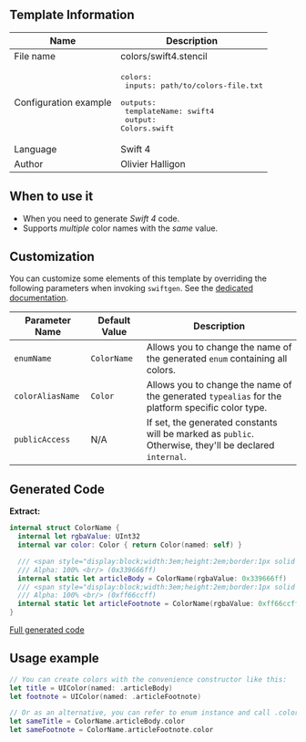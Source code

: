 ## Template Information

| Name      | Description       |
| --------- | ----------------- |
| File name | colors/swift4.stencil |
| Configuration example | <pre>colors:<br />  inputs: path/to/colors-file.txt<br />  outputs:<br />    templateName: swift4<br />    output: Colors.swift</pre> |
| Language | Swift 4 |
| Author | Olivier Halligon |

## When to use it

- When you need to generate *Swift 4* code.
- Supports _multiple_ color names with the _same_ value.

## Customization

You can customize some elements of this template by overriding the following parameters when invoking `swiftgen`. See the [dedicated documentation](../../ConfigFile.md).

| Parameter Name | Default Value | Description |
| -------------- | ------------- | ----------- |
| `enumName` | `ColorName` | Allows you to change the name of the generated `enum` containing all colors. |
| `colorAliasName` | `Color` | Allows you to change the name of the generated `typealias` for the platform specific color type. |
| `publicAccess` | N/A | If set, the generated constants will be marked as `public`. Otherwise, they'll be declared `internal`. |

## Generated Code

**Extract:**

```swift
internal struct ColorName {
  internal let rgbaValue: UInt32
  internal var color: Color { return Color(named: self) }

  /// <span style="display:block;width:3em;height:2em;border:1px solid black;background:#339666"></span>
  /// Alpha: 100% <br/> (0x339666ff)
  internal static let articleBody = ColorName(rgbaValue: 0x339666ff)
  /// <span style="display:block;width:3em;height:2em;border:1px solid black;background:#ff66cc"></span>
  /// Alpha: 100% <br/> (0xff66ccff)
  internal static let articleFootnote = ColorName(rgbaValue: 0xff66ccff)
}
```

[Full generated code](../../../Tests/Fixtures/Generated/Colors/swift4/defaults.swift)

## Usage example

```swift
// You can create colors with the convenience constructor like this:
let title = UIColor(named: .articleBody)
let footnote = UIColor(named: .articleFootnote)

// Or as an alternative, you can refer to enum instance and call .color on it:
let sameTitle = ColorName.articleBody.color
let sameFootnote = ColorName.articleFootnote.color
```
